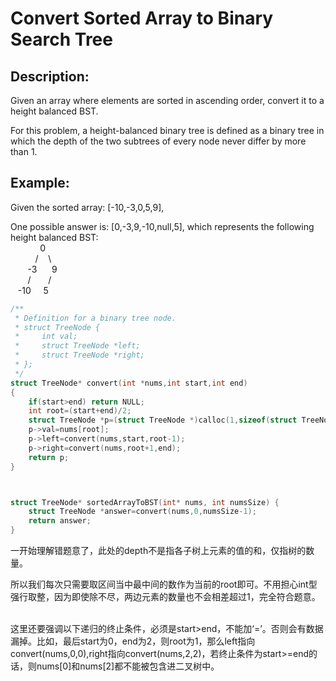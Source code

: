 Convert Sorted Array to Binary Search Tree
======================
Description:
----------------
Given an array where elements are sorted in ascending order, convert it to a height balanced BST.

For this problem, a height-balanced binary tree is defined as a binary tree in which the depth of the two subtrees of every node never differ by more than 1.

Example:
-----------------
Given the sorted array: [-10,-3,0,5,9],

One possible answer is: [0,-3,9,-10,null,5], which represents the following height balanced BST:<br>
                  0<br>
              /    \ <br>
          -3        9<br>
          /         / <br>
    -10      5<br>



```c
/**
 * Definition for a binary tree node.
 * struct TreeNode {
 *     int val;
 *     struct TreeNode *left;
 *     struct TreeNode *right;
 * };
 */
struct TreeNode* convert(int *nums,int start,int end)
{
    if(start>end) return NULL;
    int root=(start+end)/2;
    struct TreeNode *p=(struct TreeNode *)calloc(1,sizeof(struct TreeNode));
    p->val=nums[root];
    p->left=convert(nums,start,root-1);
    p->right=convert(nums,root+1,end);
    return p;
}



struct TreeNode* sortedArrayToBST(int* nums, int numsSize) {
    struct TreeNode *answer=convert(nums,0,numsSize-1);
    return answer;
}
```
一开始理解错题意了，此处的depth不是指各子树上元素的值的和，仅指树的数量。     

所以我们每次只需要取区间当中最中间的数作为当前的root即可。不用担心int型强行取整，因为即使除不尽，两边元素的数量也不会相差超过1，完全符合题意。     

这里还要强调以下递归的终止条件，必须是start>end，不能加‘=’。否则会有数据漏掉。比如，最后start为0，end为2，则root为1，那么left指向convert(nums,0,0),right指向convert(nums,2,2)，若终止条件为start>=end的话，则nums[0]和nums[2]都不能被包含进二叉树中。
